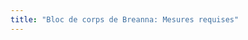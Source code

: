 ```yaml
---
title: "Bloc de corps de Breanna: Mesures requises"
---
```


<PatternMeasurements pattern='breanna' />
